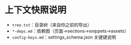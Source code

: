 ﻿# 上下文快照说明
- `tree.txt`：目录树（来自你之前的导出）
- `*-deps.md`：依赖图（页面→sections→snippets→assets）
- `config-keys.md`：settings_schema.json 关键键说明
